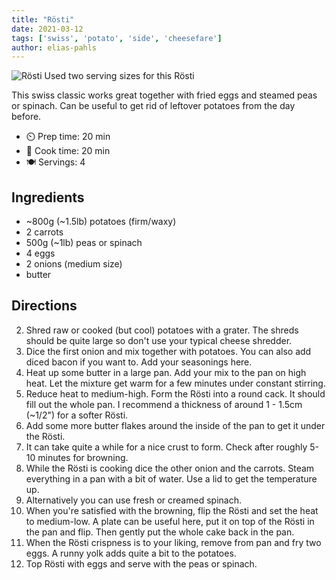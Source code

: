 ```yaml
---
title: "Rösti"
date: 2021-03-12
tags: ['swiss', 'potato', 'side', 'cheesefare']
author: elias-pahls
---
```


![Rösti](/pix/roesti.webp)
Used two serving sizes for this Rösti

This swiss classic works great together with fried eggs and steamed peas or spinach.
Can be useful to get rid of leftover potatoes from the day before.

- ⏲️ Prep time: 20 min
- 🍳 Cook time: 20 min
- 🍽️ Servings: 4

## Ingredients

- ~800g (~1.5lb) potatoes (firm/waxy)
- 2 carrots
- 500g (~1lb) peas or spinach
- 4 eggs
- 2 onions (medium size)
- butter

## Directions

2. Shred raw or cooked (but cool) potatoes with a grater. The shreds should be
   quite large so don't use your typical cheese shredder.
3. Dice the first onion and mix together with potatoes. You can also add diced
   bacon if you want to. Add your seasonings here.
4. Heat up some butter in a large pan. Add your mix to the pan on high heat.
   Let the mixture get warm for a few minutes under constant stirring.
5. Reduce heat to medium-high. Form the Rösti into a round cack. It should fill
   out the whole pan. I recommend a thickness of around 1 - 1.5cm (~1/2") for a
   softer Rösti.
6. Add some more butter flakes around the inside of the pan to get it under the
   Rösti.
7. It can take quite a while for a nice crust to form. Check after roughly 5-10
   minutes for browning.
8. While the Rösti is cooking dice the other onion and the carrots. Steam
   everything in a pan with a bit of water. Use a lid to get the temperature
   up.
9. Alternatively you can use fresh or creamed spinach.
10. When you're satisfied with the browning, flip the Rösti and set the heat to
    medium-low. A plate can be useful here, put it on top of the Rösti in the
    pan and flip. Then gently put the whole cake back in the pan.
11. When the Rösti crispness is to your liking, remove from pan and fry two
    eggs. A runny yolk adds quite a bit to the potatoes.
12. Top Rösti with eggs and serve with the peas or spinach.
